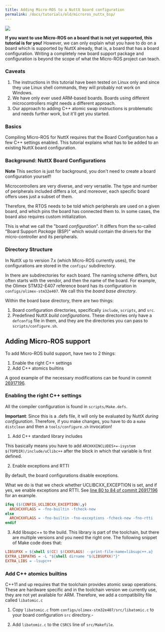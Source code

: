```yaml
---
title: Adding Micro-ROS to a NuttX board configuration
permalink: /docs/tutorials/old/microros_nuttx_bsp/
---
```


<img src="https://img.shields.io/badge/Disclaimer-This_tutorial_is_unmaintained-red" style="display:inline"/>

**If you want to use Micro-ROS on a board that is not yet supported, this tutorial is for you!** However, we can only explain what you have to do on a board which is supported by NuttX already, that is, a board that has a board configuration. Writing a completely new board support package and configuration is beyond the scope of what the Micro-ROS project can teach.

### Caveats

1. The instructions in this tutorial have been tested on Linux only and since they use Linux shell commands, they will probably not work on Windows.
1. We have only ever used ARM-based boards. Boards using different microcontrollers might needs a different approach.
1. Our approach to adding C++ atomic swap instructions is problematic and needs further work, but it'll get you started.

### Basics

Compiling Micro-ROS for NuttX requires that the Board Configuration has a few C++ settings enabled. This tutorial explains what has to be added to an existing NuttX board configuration.

### Background: NuttX Board Configurations

**Note** This section is just for background, you don't need to create a board configuration yourself!

Microcontrollers are very diverse, and very versatile. The type and number of peripherals included differs a lot, and moreover, each specific board offers uses just a subset of them.

Therefore, the RTOS needs to be told which peripherals are used on a given board, and which pins the board has connected them to. In some cases, the board also requires custom initialization.

This is what we call the "board *configuration*". It differs from the so-called "Board Support *Package* (BSP)" which would contain the drivers for the micro-controller and its peripherals.

### Directory Structure

In NuttX up to version 7.x (which Micro-ROS currently uses), the configurations are stored in the `configs/` subdirectory.

In there are subdirectories for each board. The naming scheme differs, but often starts with the vendor, and then the name of the board. For example, the Olimex STM32-E407 reference board has its configuration in `configs/olimex-stm32e407`. We call this the *board base directory*.

Within the board base directory, there are two things:
 1) Board configuration directories, specifically `include`, `scripts`, and `src`.
 2) Predefined NuttX *build configurations*. These directories only have a `defconfig` file in them, and they are the directories you can pass to `scripts/configure.sh`.

## Adding Micro-ROS support

To add Micro-ROS build support, have two to 2 things:

 1) Enable the right C++ settings
 1) Add C++ atomics builtins

A good example of the necessary modifications can be found in commit [26917196](https://github.com/micro-ROS/NuttX/commit/26917196e744b22433e699af71da1fcb86a96623).

 ### Enabling the right C++ settings

All the compiler configuration is found in `scripts/Make.defs`. 

**Important**: Since this is a .defs file, it will only be evaluated by NuttX *during configuration*. Therefore, if you make changes, you have to do a `make distclean` and then a `tools/configure.sh` invocation!

1) Add C++ standard library includes

This basically means you have to add
`ARCHXXINCLUDES+=-isystem $(TOPDIR)/include/uClibc++`
after the block in which that variable is first defined.

2) Enable exceptions and RTTI

By default, the board configurations disable exceptions.

What we do is that we check whether UCLIBCXX_EXCEPTION is set, and if yes, we enable exceptions and RTTI. See [line 80 to 84 of commit 26917196](https://github.com/micro-ROS/NuttX/commit/26917196e744b22433e699af71da1fcb86a96623#diff-0199bac3041e59fbc59a9abd1492151eR80) for an example.
```makefile
ifeq ($(CONFIG_UCLIBCXX_EXCEPTION),y)
  ARCHCXXFLAGS = -fno-builtin -fcheck-new 
else
  ARCHCXXFLAGS = -fno-builtin -fno-exceptions -fcheck-new -fno-rtti
endif
```

3) Add libsupc++ to the build. This library is part of the toolchain, but there are multiple versions and you need the right one. The following snippet of Make code does that:
```makefile
LIBSUPXX = ${shell $(CC) $(CXXFLAGS) --print-file-name=libsupc++.a}
EXTRA_LIBPATHS = -L "${shell dirname "$(LIBSUPXX)"}"
EXTRA_LIBS = -lsupc++
```

### Add C++ atomics builtins

C++11 and up requires that the toolchain provides atomic swap operations. These are hardware specific and in the toolchain version we currently use, they are not yet available for ARM. Therefore, we add a compatibility file called `libatomic.c`

1. Copy `libatomic.c` from `configs/olimex-stm32e407/src/libatomic.c` to your board configuration `src` directory.-

1. Add `libatomic.c` to the `CSRCS` line of `src/Makefile`.